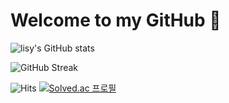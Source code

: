 # Welcome to my GitHub 👋



![lisy's GitHub stats](https://github-readme-stats.vercel.app/api?username=lisy0123&show_icons=true&theme=react)

![GitHub Streak](https://github-readme-streak-stats.herokuapp.com?user=lisy0123&theme=react&hide_border=false&date_format=M%20j%5B%2C%20Y%5D)



![Hits](https://hits.seeyoufarm.com/api/count/incr/badge.svg?url=https%3A%2F%2Fgithub.com%2Flisy0123&count_bg=%237AD138&title_bg=%23555555&icon=github.svg&icon_color=%23E7E7E7&title=Profile+Views&edge_flat=false) [![Solved.ac 프로필](http://mazassumnida.wtf/api/mini/generate_badge?boj=leesese&cache=c)](https://github.com/lisy0123/Study/tree/master/ETC/baekjoon)

